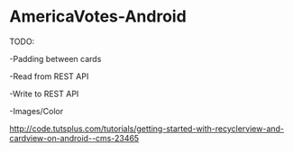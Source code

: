 # AmericaVotes-Android

TODO:

-Padding between cards

-Read from REST API

-Write to REST API

-Images/Color



http://code.tutsplus.com/tutorials/getting-started-with-recyclerview-and-cardview-on-android--cms-23465
